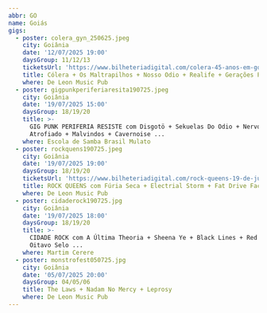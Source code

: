 ```yaml
---
abbr: GO
name: Goiás
gigs:
  - poster: colera_gyn_250625.jpeg
    city: Goiânia
    date: '12/07/2025 19:00'
    daysGroup: 11/12/13
    ticketsUrl: 'https://www.bilheteriadigital.com/colera-45-anos-em-goiania-12-de-julho'
    title: Cólera + Os Maltrapilhos + Nosso Odio + Realife + Gerações Perdidas
    where: De Leon Music Pub
  - poster: gigpunkperiferiaresita190725.jpeg
    city: Goiânia
    date: '19/07/2025 15:00'
    daysGroup: 18/19/20
    title: >-
      GIG PUNK PERIFERIA RESISTE com Disgotö + Sekuelas Do Odio + Nervo
      Atrofiado + Malvindos + Cavernoise ...
    where: Escola de Samba Brasil Mulato
  - poster: rockquens190725.jpeg
    city: Goiânia
    date: '19/07/2025 19:00'
    daysGroup: 18/19/20
    ticketsUrl: 'https://www.bilheteriadigital.com/rock-queens-19-de-julho'
    title: ROCK QUEENS com Fúria Seca + Electrial Storm + Fat Drive Factory ...
    where: De Leon Music Pub
  - poster: cidaderock190725.jpg
    city: Goiânia
    date: '19/07/2025 18:00'
    daysGroup: 18/19/20
    title: >-
      CIDADE ROCK com A Última Theoria + Sheena Ye + Black Lines + Red Mutt +
      Oitavo Selo ...
    where: Martim Cerere
  - poster: monstrofest050725.jpg
    city: Goiânia
    date: '05/07/2025 20:00'
    daysGroup: 04/05/06
    title: The Laws + Nadam No Mercy + Leprosy
    where: De Leon Music Pub
---
```


